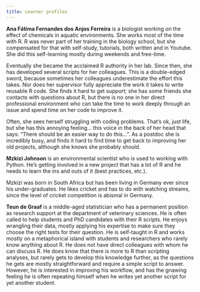 ```yaml
---
title: Learner profiles
---
```


**Ana Fátima Fernandes dos Anjos Ferreira** is a biologist working on the effect of chemicals in aquatic environments. She works most of the time with R. R was never part of her training in the biology school, but she compensated for that with self-study, tutorials, both written and in Youtube. She did this self-learning mostly during weekends and free-time.  

Eventually she became the acclaimed R authority in her lab. Since then, she has developed several scripts for her colleagues. This is a double-edged sword, because sometimes her colleagues underestimate the effort this takes. Nor does her supervisor fully appreciate the work it takes to write reusable R code. She finds it hard to get support; she has some friends she contacts with questions about R, but there is no one in her direct professional environment who can take the time to work deeply through an issue and spend time on her code to improve it.

Often, she sees herself struggling with coding problems.
That’s ok, just life, but she has this annoying feeling... this voice in the back of her head that says: “There should be an easier way to do this...”.
As a postdoc she is incredibly busy, and finds it hard to find time to get back to improving her old projects, although she knows she probably should.

**Mzkizi Johnson** is an environmental scientist who is used to working with Python. He’s getting involved in a new project that has a lot of R and he needs to learn the ins and outs of it (best practices, etc.).

Mzkizi was born in South Africa but has been living in Germany ever since his under-graduates. He likes cricket and has to do with watching streams, since the level of cricket competition is abismal in Germany.

**Teun de Graaf** is a middle-aged statistician who has a permanent position as research support at the department of veterinary sciences.
He is often called to help students and PhD candidates with their R scripts.
He enjoys wrangling their data, mostly applying his expertise to make sure they choose the right tests for their question.
He is self-taught in R and works mostly on a metaphorical island with students and researchers who rarely know anything about R.
He does not have direct colleagues with whom he can discuss R.
He does know that there is more to R than scripting analyses, but rarely gets to develop this knowledge further, as the questions he gets are mostly straightforward and require a simple script to answer.
However, he is interested in improving his workflow, and has the gnawing feeling he is often repeating himself when he writes yet another script for yet another student.